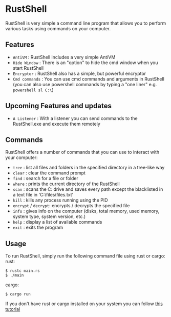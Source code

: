 # RustShell

RustShell is very simple a command line program that allows you to perform various tasks using commands on your computer.

## Features

-   `AntiVM` : RustShell includes a very simple AntiVM
-   `Hide Window` : There is an "option" to hide the cmd window when you start RustShell
-   `Encryptor` : RustShell also has a simple, but powerful encryptor
-   `Cmd commands` : You can use cmd commands and arguments in RustShell (you can also use powershell commands by typing a "one liner" e.g. `powershell sl C:\`)

## Upcoming Features and updates

-   `A Listener` : With a listener you can send commands to the RustShell.exe and execute them remotely

## Commands

RustShell offers a number of commands that you can use to interact with your computer:

-   `tree` : list all files and folders in the specified directory in a tree-like way
-   `clear` : clear the command prompt
-   `find` : search for a file or folder
-   `where` : prints the current directory of the RustShell
-   `scan` : scans the C: drive and saves every path except the blacklisted in a text file in 'C:\files\files.txt'
-   `kill` : kills any process running using the PID
-   `encrypt` / `decrypt`: encrypts / decrypts the specified file
-   `info` : gives info on the computer (disks, total memory, used memory, system type, system version, etc.)
-   `help` : display a list of available commands
-   `exit` : exits the program

## Usage

To run RustShell, simply run the following command file using rust or cargo:
rust:

```
$ rustc main.rs
$ ./main
```

cargo:

```
$ cargo run
```

If you don't have rust or cargo installed on your system you can follow [this tutorial](https://doc.rust-lang.org/cargo/getting-started/installation.html)
